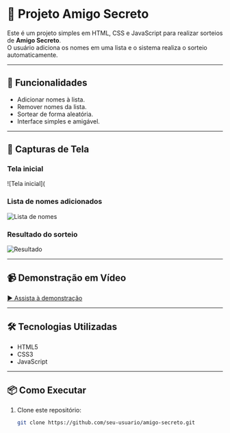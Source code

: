 # 🎁 Projeto Amigo Secreto

Este é um projeto simples em HTML, CSS e JavaScript para realizar sorteios de **Amigo Secreto**.  
O usuário adiciona os nomes em uma lista e o sistema realiza o sorteio automaticamente.

---

## 🚀 Funcionalidades

- Adicionar nomes à lista.
- Remover nomes da lista.
- Sortear de forma aleatória.
- Interface simples e amigável.

---

## 📸 Capturas de Tela

### Tela inicial
![Tela inicial](

### Lista de nomes adicionados
![Lista de nomes](img/lista-nomes.png)

### Resultado do sorteio
![Resultado](img/resultado.png)

---

## 📹 Demonstração em Vídeo

[▶ Assista à demonstração](https://link-do-video.com)

---

## 🛠️ Tecnologias Utilizadas

- HTML5
- CSS3
- JavaScript

---

## 📦 Como Executar

1. Clone este repositório:
   ```bash
   git clone https://github.com/seu-usuario/amigo-secreto.git
